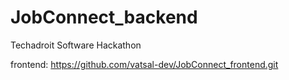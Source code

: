 # JobConnect_backend
 Techadroit Software Hackathon
 
 frontend: https://github.com/vatsal-dev/JobConnect_frontend.git

